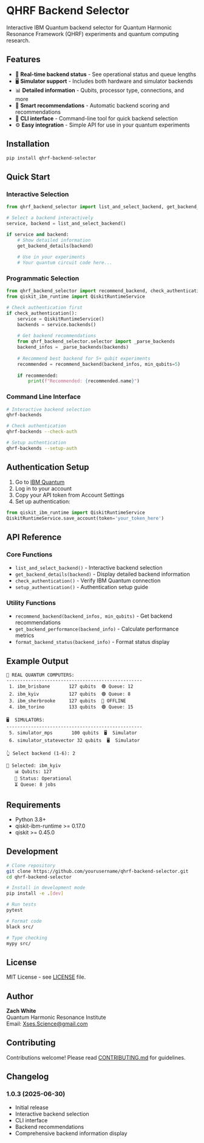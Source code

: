 # QHRF Backend Selector

Interactive IBM Quantum backend selector for Quantum Harmonic Resonance Framework (QHRF) experiments and quantum computing research.

## Features

- 🔬 **Real-time backend status** - See operational status and queue lengths
- 🖥️ **Simulator support** - Includes both hardware and simulator backends  
- 📊 **Detailed information** - Qubits, processor type, connections, and more
- 🎯 **Smart recommendations** - Automatic backend scoring and recommendations
- 🚀 **CLI interface** - Command-line tool for quick backend selection
- ⚙️ **Easy integration** - Simple API for use in your quantum experiments

## Installation

```bash
pip install qhrf-backend-selector
```

## Quick Start

### Interactive Selection

```python
from qhrf_backend_selector import list_and_select_backend, get_backend_details

# Select a backend interactively
service, backend = list_and_select_backend()

if service and backend:
    # Show detailed information
    get_backend_details(backend)
    
    # Use in your experiments
    # Your quantum circuit code here...
```

### Programmatic Selection

```python
from qhrf_backend_selector import recommend_backend, check_authentication
from qiskit_ibm_runtime import QiskitRuntimeService

# Check authentication first
if check_authentication():
    service = QiskitRuntimeService()
    backends = service.backends()
    
    # Get backend recommendations
    from qhrf_backend_selector.selector import _parse_backends
    backend_infos = _parse_backends(backends)
    
    # Recommend best backend for 5+ qubit experiments
    recommended = recommend_backend(backend_infos, min_qubits=5)
    
    if recommended:
        print(f"Recommended: {recommended.name}")
```

### Command Line Interface

```bash
# Interactive backend selection
qhrf-backends

# Check authentication
qhrf-backends --check-auth

# Setup authentication
qhrf-backends --setup-auth
```

## Authentication Setup

1. Go to [IBM Quantum](https://quantum-computing.ibm.com/)
2. Log in to your account  
3. Copy your API token from Account Settings
4. Set up authentication:

```python
from qiskit_ibm_runtime import QiskitRuntimeService
QiskitRuntimeService.save_account(token='your_token_here')
```

## API Reference

### Core Functions

- `list_and_select_backend()` - Interactive backend selection
- `get_backend_details(backend)` - Display detailed backend information
- `check_authentication()` - Verify IBM Quantum connection
- `setup_authentication()` - Authentication setup guide

### Utility Functions

- `recommend_backend(backend_infos, min_qubits)` - Get backend recommendations
- `get_backend_performance(backend_info)` - Calculate performance metrics
- `format_backend_status(backend_info)` - Format status display

## Example Output

```
🔬 REAL QUANTUM COMPUTERS:
--------------------------------------------------
 1. ibm_brisbane       127 qubits  🟢 Queue: 12
 2. ibm_kyiv           127 qubits  🟢 Queue: 8  
 3. ibm_sherbrooke     127 qubits  🔴 OFFLINE
 4. ibm_torino         133 qubits  🟢 Queue: 15

🖥️  SIMULATORS:
--------------------------------------------------
 5. simulator_mps       100 qubits  🖥️  Simulator
 6. simulator_statevector 32 qubits  🖥️  Simulator

👆 Select backend (1-6): 2

🎯 Selected: ibm_kyiv
   📊 Qubits: 127
   🔄 Status: Operational
   ⏳ Queue: 8 jobs
```

## Requirements

- Python 3.8+
- qiskit-ibm-runtime >= 0.17.0
- qiskit >= 0.45.0

## Development

```bash
# Clone repository
git clone https://github.com/yourusername/qhrf-backend-selector.git
cd qhrf-backend-selector

# Install in development mode
pip install -e .[dev]

# Run tests
pytest

# Format code
black src/

# Type checking
mypy src/
```

## License

MIT License - see [LICENSE](LICENSE) file.

## Author

**Zach White**  
Quantum Harmonic Resonance Institute  
Email: Xses.Science@gmail.com

## Contributing

Contributions welcome! Please read [CONTRIBUTING.md](CONTRIBUTING.md) for guidelines.

## Changelog

### 1.0.3 (2025-06-30)
- Initial release
- Interactive backend selection
- CLI interface
- Backend recommendations
- Comprehensive backend information display